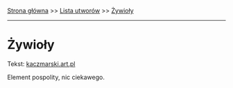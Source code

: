 [Strona główna](../index.md) >> [Lista utworów](../list.md) >> [Żywioły](707.md)

---

# Żywioły

Tekst: [kaczmarski.art.pl](https://www.kaczmarski.art.pl/tworczosc/wiersze/zywioly/)

Element pospolity, nic ciekawego.